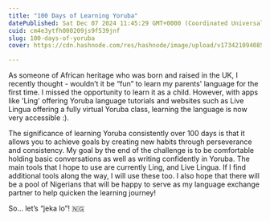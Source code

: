 ```yaml
---
title: "100 Days of Learning Yoruba"
datePublished: Sat Dec 07 2024 11:45:29 GMT+0000 (Coordinated Universal Time)
cuid: cm4e3ytfh000209js9f539jnf
slug: 100-days-of-yoruba
cover: https://cdn.hashnode.com/res/hashnode/image/upload/v1734210940859/96605072-0907-4608-8eff-68b59e7db400.jpeg

---
```


As someone of African heritage who was born and raised in the UK, I recently thought - wouldn’t it be “fun” to learn my parents' language for the first time. I missed the opportunity to learn it as a child. However, with apps like 'Ling' offering Yoruba language tutorials and websites such as Live Lingua offering a fully virtual Yoruba class, learning the language is now very accessible :).

The significance of learning Yoruba consistently over 100 days is that it allows you to achieve goals by creating new habits through perseverance and consistency. My goal by the end of the challenge is to be comfortable holding basic conversations as well as writing confidently in Yoruba. The main tools that I hope to use are currently Ling, and Live Lingua. If I find additional tools along the way, I will use these too. I also hope that there will be a pool of Nigerians that will be happy to serve as my language exchange partner to help quicken the learning journey!

So… let’s “jeka lo”! 🇳🇬